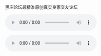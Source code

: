 黑庄论坛最精准原创真实良家交友论坛

<!-- 以下代码则测试你的浏览器是否支持多媒体元素 -->
<audio>你的浏览器不支持媒体格式！</audio>
<!-- 处理不同浏览器支持问题 -->
<audio controls autoplay loop ><!-- controls是否显示页面 autoplay 是否自动播放 loop是否循环播放 -->
    <source src="test.mp3" type="audio/mp3" />
    <source src="test.ogg" type="audio/ogg" />
    <source src="test.wav" type="audio/wav" />
</audio>
<!-- 以下代码则测试你的浏览器是否支持多媒体元素 -->
<audio>你的浏览器不支持媒体格式！</audio>
<!-- 处理不同浏览器支持问题 -->
<audio controls autoplay loop ><!-- controls是否显示页面 autoplay 是否自动播放 loop是否循环播放 -->
    <source src="test.mp3" type="audio/mp3" />
    <source src="test.ogg" type="audio/ogg" />
    <source src="test.wav" type="audio/wav" />
</audio>
